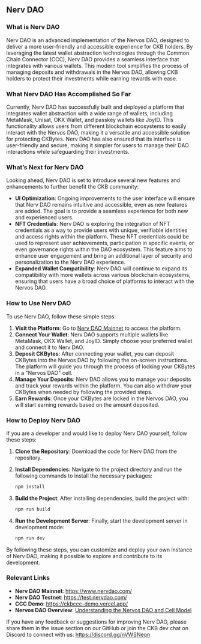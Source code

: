 ## **Nerv DAO**

### **What is Nerv DAO**
Nerv DAO is an advanced implementation of the Nervos DAO, designed to deliver a more user-friendly and accessible experience for CKB holders. By leveraging the latest wallet abstraction technologies through the Common Chain Connector (CCC), Nerv DAO provides a seamless interface that integrates with various wallets. This modern tool simplifies the process of managing deposits and withdrawals in the Nervos DAO, allowing CKB holders to protect their investments while earning rewards with ease.

### **What Nerv DAO Has Accomplished So Far**

Currently, Nerv DAO has successfully built and deployed a platform that integrates wallet abstraction with a wide range of wallets, including MetaMask, Unisat, OKX Wallet, and passkey wallets like JoyID. This functionality allows users from different blockchain ecosystems to easily interact with the Nervos DAO, making it a versatile and accessible solution for protecting CKBytes. Nerv DAO has also ensured that its interface is user-friendly and secure, making it simpler for users to manage their DAO interactions while safeguarding their investments.

### **What’s Next for Nerv DAO**

Looking ahead, Nerv DAO is set to introduce several new features and enhancements to further benefit the CKB community:

- **UI Optimization**: Ongoing improvements to the user interface will ensure that Nerv DAO remains intuitive and accessible, even as new features are added. The goal is to provide a seamless experience for both new and experienced users.
- **NFT Credentials**: Nerv DAO is exploring the integration of NFT credentials as a way to provide users with unique, verifiable identities and access rights within the platform. These NFT credentials could be used to represent user achievements, participation in specific events, or even governance rights within the DAO ecosystem. This feature aims to enhance user engagement and bring an additional layer of security and personalization to the Nerv DAO experience.
- **Expanded Wallet Compatibility**: Nerv DAO will continue to expand its compatibility with more wallets across various blockchain ecosystems, ensuring that users have a broad choice of platforms to interact with the Nervos DAO.

### **How to Use Nerv DAO**

To use Nerv DAO, follow these simple steps:

1. **Visit the Platform**: Go to [Nerv DAO Mainnet](https://www.nervdao.com/) to access the platform.
2. **Connect Your Wallet**: Nerv DAO supports multiple wallets like MetaMask, OKX Wallet, and JoyID. Simply choose your preferred wallet and connect it to Nerv DAO.
3. **Deposit CKBytes**: After connecting your wallet, you can deposit CKBytes into the Nervos DAO by following the on-screen instructions. The platform will guide you through the process of locking your CKBytes in a "Nervos DAO" cell.
4. **Manage Your Deposits**: Nerv DAO allows you to manage your deposits and track your rewards within the platform. You can also withdraw your CKBytes when needed by following the provided steps.
5. **Earn Rewards**: Once your CKBytes are locked in the Nervos DAO, you will start earning rewards based on the amount deposited.

### **How to Deploy Nerv DAO**

If you are a developer and would like to deploy Nerv DAO yourself, follow these steps:

1. **Clone the Repository**: Download the code for Nerv DAO from the repository.
2. **Install Dependencies**: Navigate to the project directory and run the following commands to install the necessary packages:
    
    ```bash
    npm install
    
    ```
    
3. **Build the Project**: After installing dependencies, build the project with:
    
    ```bash
    npm run build
    
    ```
    
4. **Run the Development Server**: Finally, start the development server in development mode:
    
    ```bash
    npm run dev
    
    ```
    

By following these steps, you can customize and deploy your own instance of Nerv DAO, making it possible to explore and contribute to its development.

### **Relevant Links**

- **Nerv DAO Mainnet**: https://www.nervdao.com/
- **Nerv DAO Testnet**: https://test.nervdao.com/
- **CCC Demo**: https://ckbccc-demo.vercel.app/
- **Nervos DAO Overview**: [Understanding the Nervos DAO and Cell Model](https://medium.com/nervosnetwork/understanding-the-nervos-dao-and-cell-model-d68f38272c24)

If you have any feedback or suggestions for improving Nerv DAO, please share them in the issue section on our GitHub or join the CKB dev chat on Discord to connect with us: https://discord.gg/nVWSNeqn
